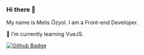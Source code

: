 ### Hi there 👋 
My name is Melis Özyol. I am a Front-end Developer.

🌱 I’m currently learning VueJS.

[![Github Badge](https://img.shields.io/badge/-Github-000?style=quare&labelColor=000&logo=Github&logoColor=white&link=link)](https://github.com/ozyolmelis)

<!--
**ozyolmelis/ozyolmelis** is a ✨ _special_ ✨ repository because its `README.md` (this file) appears on your GitHub profile.

Here are some ideas to get you started:

- 🔭 I’m currently working on ...
- 🌱 I’m currently learning ...
- 👯 I’m looking to collaborate on ...
- 🤔 I’m looking for help with ...
- 💬 Ask me about ...
- 📫 How to reach me: ...
- 😄 Pronouns: ...
- ⚡ Fun fact: ...
-->
